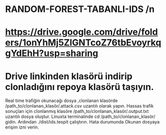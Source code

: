 # RANDOM-FOREST-TABANLI-IDS /n
# https://drive.google.com/drive/folders/1onYhMj5ZlGNTcoZ76tbEvoyrkqgYdEhH?usp=sharing 
# Drive linkinden klasörü indirip clonladığını repoya klasörü taşıyın. 
Real time trafiğin okunacağı dosya ,clonlanan klasörde /path_to/clonlanan_klasör/.attack.csv uzantılı olarak yapın. 
Hassas trafik sonuçları için clonlanmış klasöre /path_to/clonlanan_klasör/.output.txt uzantılı dosya oluştur. 
Linuxta terminalinde cd  /path_to/clonlanan_klasör/ gidin. 
Ardından ./dist/ids.tespit çalıştırın. Hata durumunda  Okunan dosyaya erişim izni verin.


